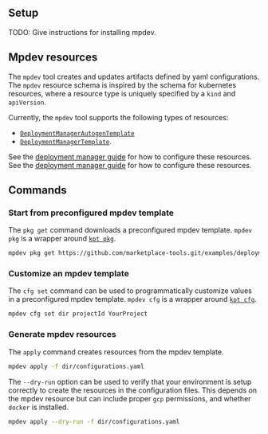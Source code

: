 ## Setup

TODO: Give instructions for installing mpdev.

## Mpdev resources

The `mpdev` tool creates and updates artifacts defined by yaml configurations. The `mpdev` resource schema
is inspired by the schema for kubernetes resources, where a resource type is
uniquely specified by a `kind` and `apiVersion`.

Currently, the `mpdev` tool supports the following types of resources:
* [`DeploymentManagerAutogenTemplate`](https://pkg.go.dev/github.com/GoogleCloudPlatform/marketplace-tools/mpdev/internal/apply?tab=doc#DeploymentManagerAutogenTemplate)
* [`DeploymentManagerTemplate`](https://pkg.go.dev/github.com/GoogleCloudPlatform/marketplace-tools/mpdev/internal/apply?tab=doc#DeploymentManagerTemplate).

See the 
[deployment manager guide](./deployment-manager-guide.md) for how to configure
these resources.
See the 
[deployment manager guide](./deployment-manager-guide.md) for how to configure
these resources.

## Commands

### Start from preconfigured mpdev template

The `pkg get` command downloads a preconfigured mpdev template. `mpdev pkg` is
a wrapper around 
[`kpt pkg`](https://googlecontainertools.github.io/kpt/reference/pkg/get]).

```bash
mpdev pkg get https://github.com/marketplace-tools.git/examples/deployment-manager/autogen/singlevm dir
```

### Customize an mpdev template

The `cfg set` command can be used to programmatically customize values in a
preconfigured mpdev template.
`mpdev cfg` is a wrapper around
[`kpt cfg`](https://googlecontainertools.github.io/kpt/reference/cfg/set]).

```bash
mpdev cfg set dir projectId YourProject
```

### Generate mpdev resources

The `apply` command creates resources from the mpdev template.

```bash
mpdev apply -f dir/configurations.yaml
```

The `--dry-run` option can be used to verify that your environment is setup
correctly to create the resources in the configuration files. This depends on
the mpdev resource but can include proper `gcp` permissions, and whether 
`docker` is installed.

```bash
mpdev apply --dry-run -f dir/configurations.yaml
```

